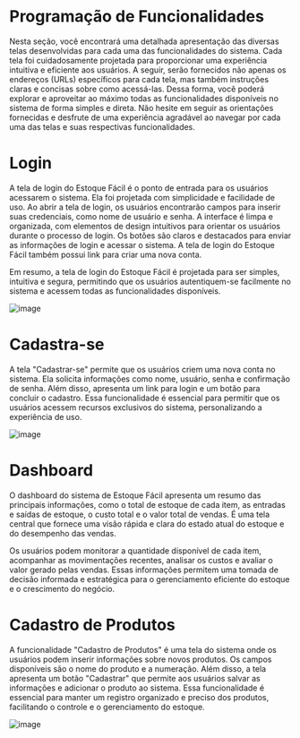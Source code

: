 # Programação de Funcionalidades

Nesta seção, você encontrará uma detalhada apresentação das diversas telas desenvolvidas para cada uma das funcionalidades do sistema. Cada tela foi cuidadosamente projetada para proporcionar uma experiência intuitiva e eficiente aos usuários. A seguir, serão fornecidos não apenas os endereços (URLs) específicos para cada tela, mas também instruções claras e concisas sobre como acessá-las. Dessa forma, você poderá explorar e aproveitar ao máximo todas as funcionalidades disponíveis no sistema de forma simples e direta. Não hesite em seguir as orientações fornecidas e desfrute de uma experiência agradável ao navegar por cada uma das telas e suas respectivas funcionalidades.

# Login

A tela de login do Estoque Fácil é o ponto de entrada para os usuários acessarem o sistema. Ela foi projetada com simplicidade e facilidade de uso. Ao abrir a tela de login, os usuários encontrarão campos para inserir suas credenciais, como nome de usuário e senha.
A interface é limpa e organizada, com elementos de design intuitivos para orientar os usuários durante o processo de login. Os botões são claros e destacados para enviar as informações de login e acessar o sistema. A tela de login do Estoque Fácil também possui link para criar uma nova conta.

Em resumo, a tela de login do Estoque Fácil é projetada para ser simples, intuitiva e segura, permitindo que os usuários autentiquem-se facilmente no sistema e acessem todas as funcionalidades disponíveis.

![image](https://github.com/ICEI-PUC-Minas-PMV-ADS/pmv-ads-2023-1-e1-proj-web-t06-projetocontroleestoque/assets/127454796/f8b3032d-ed34-4e26-8459-c63ab42ca18f)

# Cadastra-se

A tela "Cadastrar-se" permite que os usuários criem uma nova conta no sistema. Ela solicita informações como nome, usuário, senha e confirmação de senha. Além disso, apresenta um link para login e um botão para concluir o cadastro. Essa funcionalidade é essencial para permitir que os usuários acessem recursos exclusivos do sistema, personalizando a experiência de uso.

![image](https://github.com/ICEI-PUC-Minas-PMV-ADS/pmv-ads-2023-1-e1-proj-web-t06-projetocontroleestoque/assets/127454796/7eea3038-b4cf-4fd4-9cad-55c7a6b2d98a)

# Dashboard

O dashboard do sistema de Estoque Fácil apresenta um resumo das principais informações, como o total de estoque de cada item, as entradas e saídas de estoque, o custo total e o valor total de vendas. É uma tela central que fornece uma visão rápida e clara do estado atual do estoque e do desempenho das vendas. 

Os usuários podem monitorar a quantidade disponível de cada item, acompanhar as movimentações recentes, analisar os custos e avaliar o valor gerado pelas vendas. Essas informações permitem uma tomada de decisão informada e estratégica para o gerenciamento eficiente do estoque e o crescimento do negócio.

# Cadastro de Produtos

A funcionalidade "Cadastro de Produtos" é uma tela do sistema onde os usuários podem inserir informações sobre novos produtos. Os campos disponíveis são o nome do produto e a numeração. Além disso, a tela apresenta um botão "Cadastrar" que permite aos usuários salvar as informações e adicionar o produto ao sistema. Essa funcionalidade é essencial para manter um registro organizado e preciso dos produtos, facilitando o controle e o gerenciamento do estoque.

![image](https://github.com/ICEI-PUC-Minas-PMV-ADS/pmv-ads-2023-1-e1-proj-web-t06-projetocontroleestoque/assets/127454796/78a64cb8-a8bf-4e19-9165-da5b9ac96dd2)

